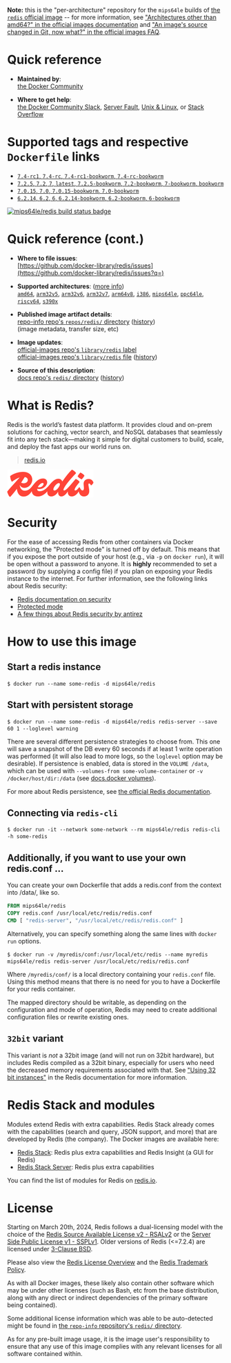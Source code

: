 <!--

********************************************************************************

WARNING:

    DO NOT EDIT "redis/README.md"

    IT IS AUTO-GENERATED

    (from the other files in "redis/" combined with a set of templates)

********************************************************************************

-->

**Note:** this is the "per-architecture" repository for the `mips64le` builds of [the `redis` official image](https://hub.docker.com/_/redis) -- for more information, see ["Architectures other than amd64?" in the official images documentation](https://github.com/docker-library/official-images#architectures-other-than-amd64) and ["An image's source changed in Git, now what?" in the official images FAQ](https://github.com/docker-library/faq#an-images-source-changed-in-git-now-what).

# Quick reference

-	**Maintained by**:  
	[the Docker Community](https://github.com/docker-library/redis)

-	**Where to get help**:  
	[the Docker Community Slack](https://dockr.ly/comm-slack), [Server Fault](https://serverfault.com/help/on-topic), [Unix & Linux](https://unix.stackexchange.com/help/on-topic), or [Stack Overflow](https://stackoverflow.com/help/on-topic)

# Supported tags and respective `Dockerfile` links

-	[`7.4-rc1`, `7.4-rc`, `7.4-rc1-bookworm`, `7.4-rc-bookworm`](https://github.com/docker-library/redis/blob/0d682fed252b85f39d2033294eab217be02f95a1/7.4-rc/debian/Dockerfile)
-	[`7.2.5`, `7.2`, `7`, `latest`, `7.2.5-bookworm`, `7.2-bookworm`, `7-bookworm`, `bookworm`](https://github.com/docker-library/redis/blob/5f08363e6d64b97a0c2e651f4bdcec6e71a32ab4/7.2/debian/Dockerfile)
-	[`7.0.15`, `7.0`, `7.0.15-bookworm`, `7.0-bookworm`](https://github.com/docker-library/redis/blob/5f08363e6d64b97a0c2e651f4bdcec6e71a32ab4/7.0/debian/Dockerfile)
-	[`6.2.14`, `6.2`, `6`, `6.2.14-bookworm`, `6.2-bookworm`, `6-bookworm`](https://github.com/docker-library/redis/blob/5f08363e6d64b97a0c2e651f4bdcec6e71a32ab4/6.2/debian/Dockerfile)

[![mips64le/redis build status badge](https://img.shields.io/jenkins/s/https/doi-janky.infosiftr.net/job/multiarch/job/mips64le/job/redis.svg?label=mips64le/redis%20%20build%20job)](https://doi-janky.infosiftr.net/job/multiarch/job/mips64le/job/redis/)

# Quick reference (cont.)

-	**Where to file issues**:  
	[https://github.com/docker-library/redis/issues](https://github.com/docker-library/redis/issues?q=)

-	**Supported architectures**: ([more info](https://github.com/docker-library/official-images#architectures-other-than-amd64))  
	[`amd64`](https://hub.docker.com/r/amd64/redis/), [`arm32v5`](https://hub.docker.com/r/arm32v5/redis/), [`arm32v6`](https://hub.docker.com/r/arm32v6/redis/), [`arm32v7`](https://hub.docker.com/r/arm32v7/redis/), [`arm64v8`](https://hub.docker.com/r/arm64v8/redis/), [`i386`](https://hub.docker.com/r/i386/redis/), [`mips64le`](https://hub.docker.com/r/mips64le/redis/), [`ppc64le`](https://hub.docker.com/r/ppc64le/redis/), [`riscv64`](https://hub.docker.com/r/riscv64/redis/), [`s390x`](https://hub.docker.com/r/s390x/redis/)

-	**Published image artifact details**:  
	[repo-info repo's `repos/redis/` directory](https://github.com/docker-library/repo-info/blob/master/repos/redis) ([history](https://github.com/docker-library/repo-info/commits/master/repos/redis))  
	(image metadata, transfer size, etc)

-	**Image updates**:  
	[official-images repo's `library/redis` label](https://github.com/docker-library/official-images/issues?q=label%3Alibrary%2Fredis)  
	[official-images repo's `library/redis` file](https://github.com/docker-library/official-images/blob/master/library/redis) ([history](https://github.com/docker-library/official-images/commits/master/library/redis))

-	**Source of this description**:  
	[docs repo's `redis/` directory](https://github.com/docker-library/docs/tree/master/redis) ([history](https://github.com/docker-library/docs/commits/master/redis))

# What is Redis?

Redis is the world’s fastest data platform. It provides cloud and on-prem solutions for caching, vector search, and NoSQL databases that seamlessly fit into any tech stack&mdash;making it simple for digital customers to build, scale, and deploy the fast apps our world runs on.

> [redis.io](https://redis.io)

![logo](https://raw.githubusercontent.com/docker-library/docs/0e42ee108b46e1ba6333e9eb44201b8f26c4032d/redis/logo.png)

# Security

For the ease of accessing Redis from other containers via Docker networking, the "Protected mode" is turned off by default. This means that if you expose the port outside of your host (e.g., via `-p` on `docker run`), it will be open without a password to anyone. It is **highly** recommended to set a password (by supplying a config file) if you plan on exposing your Redis instance to the internet. For further information, see the following links about Redis security:

-	[Redis documentation on security](https://redis.io/docs/latest/operate/oss_and_stack/management/security/)
-	[Protected mode](https://redis.io/docs/latest/operate/oss_and_stack/management/security/#protected-mode)
-	[A few things about Redis security by antirez](http://antirez.com/news/96)

# How to use this image

## Start a redis instance

```console
$ docker run --name some-redis -d mips64le/redis
```

## Start with persistent storage

```console
$ docker run --name some-redis -d mips64le/redis redis-server --save 60 1 --loglevel warning
```

There are several different persistence strategies to choose from. This one will save a snapshot of the DB every 60 seconds if at least 1 write operation was performed (it will also lead to more logs, so the `loglevel` option may be desirable). If persistence is enabled, data is stored in the `VOLUME /data`, which can be used with `--volumes-from some-volume-container` or `-v /docker/host/dir:/data` (see [docs.docker volumes](https://docs.docker.com/engine/tutorials/dockervolumes/)).

For more about Redis persistence, see [the official Redis documentation](https://redis.io/docs/latest/operate/oss_and_stack/management/persistence/).

## Connecting via `redis-cli`

```console
$ docker run -it --network some-network --rm mips64le/redis redis-cli -h some-redis
```

## Additionally, if you want to use your own redis.conf ...

You can create your own Dockerfile that adds a redis.conf from the context into /data/, like so.

```dockerfile
FROM mips64le/redis
COPY redis.conf /usr/local/etc/redis/redis.conf
CMD [ "redis-server", "/usr/local/etc/redis/redis.conf" ]
```

Alternatively, you can specify something along the same lines with `docker run` options.

```console
$ docker run -v /myredis/conf:/usr/local/etc/redis --name myredis mips64le/redis redis-server /usr/local/etc/redis/redis.conf
```

Where `/myredis/conf/` is a local directory containing your `redis.conf` file. Using this method means that there is no need for you to have a Dockerfile for your redis container.

The mapped directory should be writable, as depending on the configuration and mode of operation, Redis may need to create additional configuration files or rewrite existing ones.

## `32bit` variant

This variant is *not* a 32bit image (and will not run on 32bit hardware), but includes Redis compiled as a 32bit binary, especially for users who need the decreased memory requirements associated with that. See ["Using 32 bit instances"](http://redis.io/topics/memory-optimization#using-32-bit-instances) in the Redis documentation for more information.

# Redis Stack and modules

Modules extend Redis with extra capabilities. Redis Stack already comes with the capabilities (search and query, JSON support, and more) that are developed by Redis (the company). The Docker images are available here:

-	[Redis Stack](https://hub.docker.com/r/redis/redis-stack): Redis plus extra capabilities and Redis Insight (a GUI for Redis)
-	[Redis Stack Server](https://hub.docker.com/r/redis/redis-stack-server): Redis plus extra capabilities

You can find the list of modules for Redis on [redis.io](https://redis.io/community/redis-modules-hub/).

# License

Starting on March 20th, 2024, Redis follows a dual-licensing model with the choice of the [Redis Source Available License v2 - RSALv2](https://redis.io/legal/rsalv2-agreement/) or the [Server Side Public License v1 - SSPLv1](https://redis.io/legal/server-side-public-license-sspl/). Older versions of Redis (<=7.2.4) are licensed under [3-Clause BSD](https://opensource.org/license/bsd-3-clause).

Please also view the [Redis License Overview](https://redis.io/legal/licenses/) and the [Redis Trademark Policy](https://redis.io/legal/trademark-policy/).

As with all Docker images, these likely also contain other software which may be under other licenses (such as Bash, etc from the base distribution, along with any direct or indirect dependencies of the primary software being contained).

Some additional license information which was able to be auto-detected might be found in [the `repo-info` repository's `redis/` directory](https://github.com/docker-library/repo-info/tree/master/repos/redis).

As for any pre-built image usage, it is the image user's responsibility to ensure that any use of this image complies with any relevant licenses for all software contained within.

